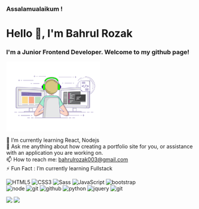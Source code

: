  
### Assalamualaikum !
### <h1>Hello 👋, I'm Bahrul Rozak</h1>
### I'm a Junior Frontend Developer. Welcome to my github page! <br>
<img align="center" alt="GIF" src="https://raw.githubusercontent.com/devSouvik/devSouvik/master/gif3.gif" width="250"/>

 🌱 I’m currently learning React, Nodejs <br> 
 💬 Ask me anything about how creating a portfolio site for you, or assistance with an application you are working on. <br>
 📫 How to reach me: bahrulrozak003@gmail.com <br>
 ⚡ Fun Fact : I’m currently learning Fullstack <br>

![HTML5](https://img.shields.io/badge/html%205-grey?style=for-the-badge&logo=html5&logoColor=white&labelColor=ee1717)
![CSS3](https://img.shields.io/badge/css%203-grey?style=for-the-badge&logo=css3&logoColor=white&labelColor=ee1717)
![Sass](https://img.shields.io/badge/sass-grey?style=for-the-badge&logo=sass&logoColor=white&labelColor=ee1717)
![JavaScript](https://img.shields.io/badge/-JavaScript-grey?style=for-the-badge&logo=javascript&logoColor=white&labelColor=ee1717)
![bootstrap](https://img.shields.io/badge/-bootstrap-grey?style=for-the-badge&logo=bootstrap&logoColor=white&labelColor=ee1717)
<br>
![node](https://img.shields.io/badge/-node-grey?style=for-the-badge&logo=node.js&logoColor=white&labelColor=ee1717)
![git](https://img.shields.io/badge/-git-grey?style=for-the-badge&logo=git&logoColor=white&labelColor=ee1717)
![github](https://img.shields.io/badge/-github-grey?style=for-the-badge&logo=github&logoColor=white&labelColor=ee1717)
![python](https://img.shields.io/badge/-python-grey?style=for-the-badge&logo=python&logoColor=white&labelColor=ee1717)
![jquery](https://img.shields.io/badge/-jquery-grey?style=for-the-badge&logo=jquery&logoColor=white&labelColor=ee1717)
![git](https://img.shields.io/badge/-git-grey?style=for-the-badge&logo=git&logoColor=white&labelColor=ee1717)


<img width="45.0%"  src="https://github-readme-stats.vercel.app/api?username=Bahrul-Rozak&title_color=fff&icon_color=fff&text_color=ffffff&bg_color=ee1717&hide=css%2Chtml&layout=compact"> 
<img width="45.0%" src="https://github-readme-stats.vercel.app/api/top-langs/?username=Bahrul-Rozak&&show_icons=true&title_color=fff&icon_color=fff&text_color=ffffff&bg_color=ee1717&hide=contribs"/>


